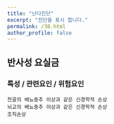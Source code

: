 ```yaml
---
title: "난다진단"
excerpt: "진단을 표시 합니다."
permalink: /38.html
author_profile: false
---
```

## 반사성 요실금




### 특성 / 관련요인 / 위험요인

>                
    
    천골의 배뇨중추 이상과 같은 신경학적 손상
    뇌교의 배뇨중추 이상과 같은 신경학적 손상
    조직손상





